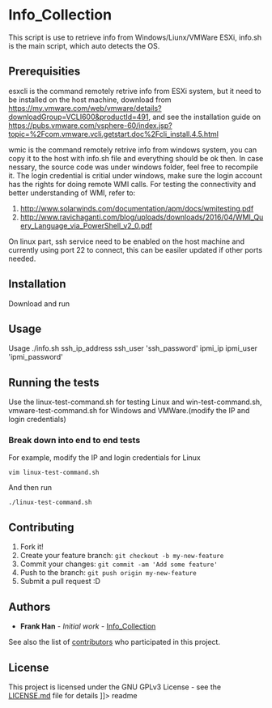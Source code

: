 # Info_Collection

<snippet>
  <content><![CDATA[
# ${1:Info_Collection}

This script is use to retrieve info from Windows/Liunx/VMWare ESXi, info.sh is the main script, which auto detects the OS.

## Prerequisities

esxcli is the command remotely retrive info from ESXi system, but it need to be installed on the host machine, download from https://my.vmware.com/web/vmware/details?downloadGroup=VCLI600&productId=491, and see the installation guide on https://pubs.vmware.com/vsphere-60/index.jsp?topic=%2Fcom.vmware.vcli.getstart.doc%2Fcli_install.4.5.html

wmic is the command remotely retrive info from windows system, you can copy it to the host with info.sh file and everything should be ok then. In case nessary, the source code was under windows folder, feel free to recompile it.
The login credential is critial under windows, make sure the login account has the rights for doing remote WMI calls. For testing the connectivity and better understanding of WMI, refer to:
1. http://www.solarwinds.com/documentation/apm/docs/wmitesting.pdf
2. http://www.ravichaganti.com/blog/uploads/downloads/2016/04/WMI_Query_Language_via_PowerShell_v2_0.pdf

On linux part, ssh service need to be enabled on the host machine and currently using port 22 to connect, this can be easiler updated if other ports needed.

## Installation

Download and run

## Usage

Usage ./info.sh ssh_ip_address ssh_user 'ssh_password' ipmi_ip ipmi_user 'ipmi_password'

## Running the tests

Use the linux-test-command.sh for testing Linux and win-test-command.sh, vmware-test-command.sh for Windows and VMWare.(modify the IP and login credentials)

### Break down into end to end tests

For example, modify the IP and login credentials for Linux

```
vim linux-test-command.sh
```

And then run

```
./linux-test-command.sh
```

## Contributing

1. Fork it!
2. Create your feature branch: `git checkout -b my-new-feature`
3. Commit your changes: `git commit -am 'Add some feature'`
4. Push to the branch: `git push origin my-new-feature`
5. Submit a pull request :D

## Authors

* **Frank Han** - *Initial work* - [Info_Collection](https://github.com/hanyunfan/info_collection_Linux)

See also the list of [contributors](https://github.com/hanyunfan/info_collection_Linux/graphs/contributors) who participated in this project.

## License

This project is licensed under the GNU GPLv3 License - see the [LICENSE.md](LICENSE.md) file for details
]]></content>
  <tabTrigger>readme</tabTrigger>
</snippet>
